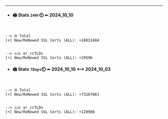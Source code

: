 

---
- #### 🖨️ **Stats** `24Hr`⏲️ ➼ 2024_10_10
```console


--> 🌐 Total
[+] New/ReNewed SSL Certs (ALL): +18032404


--> 🇦🇷 ar_ccTLDs
[+] New/ReNewed SSL Certs (ALL): +29596

```

- #### 🖨️ **Stats** `7Days`⏲️ ➼ 2024_10_10 <--> 2024_10_03
```console


--> 🌐 Total
[+] New/ReNewed SSL Certs (ALL): +73167661


--> 🇦🇷 ar_ccTLDs
[+] New/ReNewed SSL Certs (ALL): +120980

```

